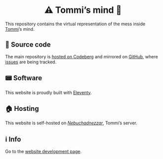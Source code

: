 <h1 align='center'>⚠️ Tommi’s mind 🤯</h1>

This repository contains the virtual representation of the mess inside [Tommi](https://tommi.space/home/#about 'About Tommi')’s mind.

## 👾 Source code

The main repository is [hosted on Codeberg](https://codeberg.org/tommi/tommi.space 'tommi.space on Codeberg') and mirrored on [GitHub](https://github.com/xplosionmind/tommi.space 'tommi.space on GitHub'), where [issues](https://github.com/xplosiomind/tommi.space/issues 'tommi.space issues on GitHub') are being tracked.

## 📟 Software

This website is proudly built with [Eleventy](https://11ty.dev 'Eleventy official website').

## 🏠 Hosting

This website is self-hosted on [*Nebuchadnezzar*](https://tommi.space/neb/ 'Nebuchadnezzar’s page on tommi.space'), Tommi’s server.

## ℹ️  Info

Go to the [website development page](https://tommi.space/meta/ 'Website development - tommi.space').

